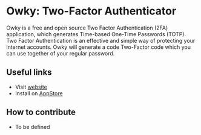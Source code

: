 # Owky: Two-Factor Authenticator

Owky is a free and open source Two Factor Authentication (2FA) application, which generates Time-based One-Time Passwords (TOTP).
Two Factor Authentication is an effective and simple way of protecting your internet accounts. Owky will generate a code Two-Factor code which you can use together of your regular password.

## Useful links
- Visit [website](https://owky.xyz)
- Install on [AppStore](https://apps.apple.com/app/owky-two-factor-authenticator/id1602245257)

## How to contribute
- To be defined
